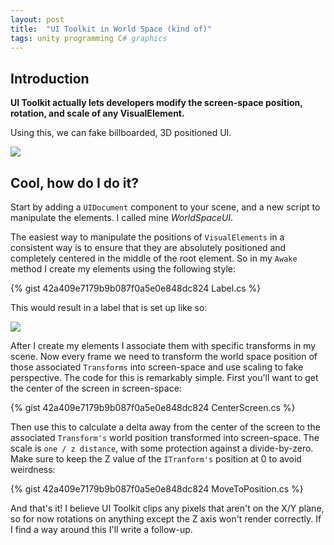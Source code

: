 ```yaml
---
layout: post
title:  "UI Toolkit in World Space (kind of)"
tags: unity programming C# graphics
---
```

## Introduction
**UI Toolkit actually lets developers modify the screen-space position, rotation, and scale of any VisualElement.**

Using this, we can fake billboarded, 3D positioned UI.


![](/blog/assets/images/UI.gif)

## Cool, how do I do it?

Start by adding a `UIDocument` component to your scene, and a new script to manipulate the elements. I called mine *WorldSpaceUI*.

The easiest way to manipulate the positions of `VisualElements` in a consistent way is to ensure that they are absolutely positioned and completely centered in the middle of the root element. So in my `Awake` method I create my elements using the following style:

{% gist 42a409e7179b9b087f0a5e0e848dc824 Label.cs %}

This would result in a label that is set up like so:

![](/blog/assets/images/Unity_uIPsS71chg.png)

After I create my elements I associate them with specific transforms in my scene. Now every frame we need to transform the world space position of those associated `Transforms` into screen-space and use scaling to fake perspective. The code for this is remarkably simple. First you'll want to get the center of the screen in screen-space:

{% gist 42a409e7179b9b087f0a5e0e848dc824 CenterScreen.cs %}

Then use this to calculate a delta away from the center of the screen to the associated `Transform's` world position transformed into screen-space. The scale is `one / z distance`, with some protection against a divide-by-zero. Make sure to keep the Z value of the `ITranform's` position at 0 to avoid weirdness:

{% gist 42a409e7179b9b087f0a5e0e848dc824 MoveToPosition.cs %}

And that's it! I believe UI Toolkit clips any pixels that aren't on the X/Y plane, so for now rotations on anything except the Z axis won't render correctly. If I find a way around this I'll write a follow-up.